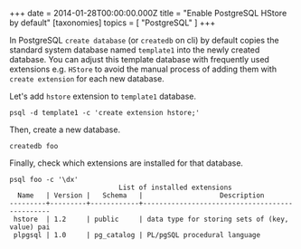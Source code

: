 +++
date = 2014-01-28T00:00:00.000Z
title = "Enable PostgreSQL HStore by default"
[taxonomies]
topics = [ "PostgreSQL" ]
+++

In PostgreSQL `create database` (or `createdb` on cli) by default copies the
standard system database named `template1` into the newly created database. You
can adjust this template database with frequently used extensions e.g. `HStore` to
avoid the manual process of adding them with `create extension` for each new
database.

Let's add `hstore` extension to `template1` database.

```
psql -d template1 -c 'create extension hstore;'
```

Then, create a new database.

```
createdb foo
```

Finally, check which extensions are installed for that database.

```
psql foo -c '\dx'
                           List of installed extensions
  Name   | Version |   Schema   |                   Description
---------+---------+------------+-----------------------------------------------
 hstore  | 1.2     | public     | data type for storing sets of (key, value) pai
 plpgsql | 1.0     | pg_catalog | PL/pgSQL procedural language
```

